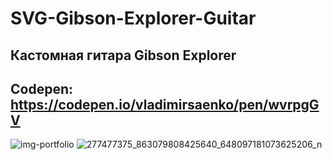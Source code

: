 # SVG-Gibson-Explorer-Guitar

## Кастомная гитара Gibson Explorer 

## Codepen: https://codepen.io/vladimirsaenko/pen/wvrpgGV

![img-portfolio](https://user-images.githubusercontent.com/56477695/147707746-7f27a41c-8c48-49c4-ad66-6a0cb62292f3.jpg)
![277477375_863079808425640_648097181073625206_n](https://user-images.githubusercontent.com/56477695/165103987-48758a70-4e42-4f37-9241-0a94fa668340.jpg)
